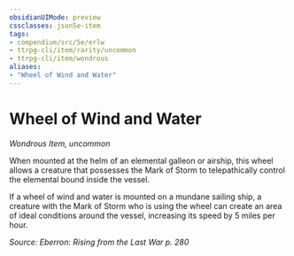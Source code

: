 ```yaml
---
obsidianUIMode: preview
cssclasses: json5e-item
tags:
- compendium/src/5e/erlw
- ttrpg-cli/item/rarity/uncommon
- ttrpg-cli/item/wondrous
aliases: 
- "Wheel of Wind and Water"
---
```

# Wheel of Wind and Water
*Wondrous Item, uncommon*  


When mounted at the helm of an elemental galleon or airship, this wheel allows a creature that possesses the Mark of Storm to telepathically control the elemental bound inside the vessel.

If a wheel of wind and water is mounted on a mundane sailing ship, a creature with the Mark of Storm who is using the wheel can create an area of ideal conditions around the vessel, increasing its speed by 5 miles per hour.

*Source: Eberron: Rising from the Last War p. 280*